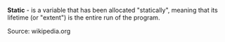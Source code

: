 **Static** - is a variable that has been allocated "statically", meaning that its lifetime (or "extent") is the entire run of the program.

Source: wikipedia.org